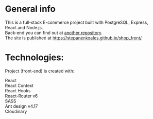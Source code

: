 # General info

This is a full-stack E-commerce project built with PostgreSQL, Express, React and Node.js. \
Back-end you can find out at <a href="https://github.com/stepanenkoales/Shop-Back"> another repository</a>. \
The site is published at https://stepanenkoales.github.io/shop_front/ 

# Technologies: 

Project (front-end) is created with: 

React \
React Context \
React Hooks \
React-Router v6 \
SASS \
Ant design v4.17 \
Cloudinary

